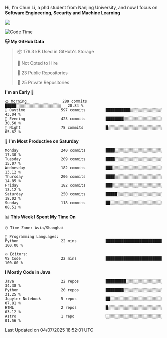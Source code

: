 Hi, I'm Chun Li, a phd student from Nanjing University, and now I focus on **Software Engineering, Security and Machine Learning**

<!--![GitHub Snake Light](https://github.com/pppppkun/pppppkun/blob/output/github-snake.svg#gh-light-mode-only)-->
<!--![GitHub Snake dark](https://github.com/pppppkun/pppppkun/blob/output/github-snake-dark.svg#gh-dark-mode-only)-->

![](https://komarev.com/ghpvc/?username=pppppkun)
<!--START_SECTION:waka-->
![Code Time](http://img.shields.io/badge/Code%20Time-2%2C175%20hrs%209%20mins-blue)

**🐱 My GitHub Data** 

> 📦 176.3 kB Used in GitHub's Storage 
 > 
> 🚫 Not Opted to Hire
 > 
> 📜 23 Public Repositories 
 > 
> 🔑 25 Private Repositories 
 > 
**I'm an Early 🐤** 

```text
🌞 Morning                289 commits         █████░░░░░░░░░░░░░░░░░░░░   20.84 % 
🌆 Daytime                597 commits         ███████████░░░░░░░░░░░░░░   43.04 % 
🌃 Evening                423 commits         ████████░░░░░░░░░░░░░░░░░   30.50 % 
🌙 Night                  78 commits          █░░░░░░░░░░░░░░░░░░░░░░░░   05.62 % 
```
📅 **I'm Most Productive on Saturday** 

```text
Monday                   240 commits         ████░░░░░░░░░░░░░░░░░░░░░   17.30 % 
Tuesday                  209 commits         ████░░░░░░░░░░░░░░░░░░░░░   15.07 % 
Wednesday                182 commits         ███░░░░░░░░░░░░░░░░░░░░░░   13.12 % 
Thursday                 206 commits         ████░░░░░░░░░░░░░░░░░░░░░   14.85 % 
Friday                   182 commits         ███░░░░░░░░░░░░░░░░░░░░░░   13.12 % 
Saturday                 250 commits         █████░░░░░░░░░░░░░░░░░░░░   18.02 % 
Sunday                   118 commits         ██░░░░░░░░░░░░░░░░░░░░░░░   08.51 % 
```


📊 **This Week I Spent My Time On** 

```text
🕑︎ Time Zone: Asia/Shanghai

💬 Programming Languages: 
Python                   22 mins             █████████████████████████   100.00 % 

🔥 Editors: 
VS Code                  22 mins             █████████████████████████   100.00 % 
```

**I Mostly Code in Java** 

```text
Java                     22 repos            █████████░░░░░░░░░░░░░░░░   34.38 % 
Python                   20 repos            ████████░░░░░░░░░░░░░░░░░   31.25 % 
Jupyter Notebook         5 repos             ██░░░░░░░░░░░░░░░░░░░░░░░   07.81 % 
HTML                     2 repos             █░░░░░░░░░░░░░░░░░░░░░░░░   03.12 % 
Astro                    1 repo              ░░░░░░░░░░░░░░░░░░░░░░░░░   01.56 % 
```




 Last Updated on 04/07/2025 18:52:01 UTC
<!--END_SECTION:waka-->
